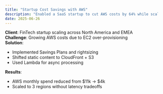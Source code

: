 ```yaml
---
title: "Startup Cost Savings with AWS"
description: "Enabled a SaaS startup to cut AWS costs by 64% while scaling globally."
date: 2025-06-26
---
```


**Client**: FinTech startup scaling across North America and EMEA  
**Challenge**: Growing AWS costs due to EC2 over-provisioning  
**Solution**:
- Implemented Savings Plans and rightsizing
- Shifted static content to CloudFront + S3
- Used Lambda for async processing

**Results**:
- AWS monthly spend reduced from $11k → $4k
- Scaled to 3 regions without latency tradeoffs
